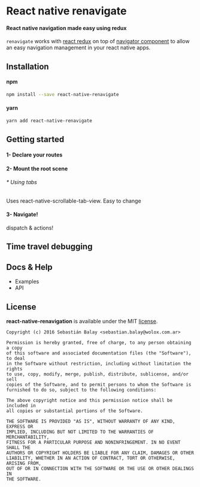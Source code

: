 # React native renavigate

#### React native navigation made easy using redux

`renavigate` works with [react redux](https://github.com/reactjs/react-redux/) on top of [navigator component](https://facebook.github.io/react-native/docs/navigator.html) to allow an easy navigation management in your react native apps.

## Installation

#### npm
```bash
npm install --save react-native-renavigate
```

#### yarn
```bash
yarn add react-native-renavigate
```

## Getting started

#### 1- Declare your routes


#### 2- Mount the root scene

###### * Using tabs
Uses react-native-scrollable-tab-view. Easy to change

#### 3- Navigate!

dispatch & actions!

## Time travel debugging

## Docs & Help
- Examples
- API

## License

**react-native-renavigation** is available under the MIT [license](LICENSE).

    Copyright (c) 2016 Sebastián Balay <sebastian.balay@wolox.com.ar>

    Permission is hereby granted, free of charge, to any person obtaining a copy
    of this software and associated documentation files (the "Software"), to deal
    in the Software without restriction, including without limitation the rights
    to use, copy, modify, merge, publish, distribute, sublicense, and/or sell
    copies of the Software, and to permit persons to whom the Software is
    furnished to do so, subject to the following conditions:

    The above copyright notice and this permission notice shall be included in
    all copies or substantial portions of the Software.

    THE SOFTWARE IS PROVIDED "AS IS", WITHOUT WARRANTY OF ANY KIND, EXPRESS OR
    IMPLIED, INCLUDING BUT NOT LIMITED TO THE WARRANTIES OF MERCHANTABILITY,
    FITNESS FOR A PARTICULAR PURPOSE AND NONINFRINGEMENT. IN NO EVENT SHALL THE
    AUTHORS OR COPYRIGHT HOLDERS BE LIABLE FOR ANY CLAIM, DAMAGES OR OTHER
    LIABILITY, WHETHER IN AN ACTION OF CONTRACT, TORT OR OTHERWISE, ARISING FROM,
    OUT OF OR IN CONNECTION WITH THE SOFTWARE OR THE USE OR OTHER DEALINGS IN
    THE SOFTWARE.
